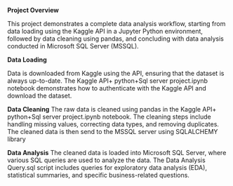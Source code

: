 **Project Overview**

This project demonstrates a complete data analysis workflow, starting from data loading using the Kaggle API in a Jupyter Python environment, 
followed by data cleaning using pandas, and concluding with data analysis conducted in Microsoft SQL Server (MSSQL).

**Data Loading**

Data is downloaded from Kaggle using the API, ensuring that the dataset is always up-to-date. The Kaggle API+ python+Sql server project.ipynb notebook demonstrates how to authenticate with the Kaggle API and download the dataset.

**Data Cleaning**
The raw data is cleaned using pandas in the Kaggle API+ python+Sql server project.ipynb notebook. The cleaning steps include handling missing values, correcting data types, and removing duplicates. The cleaned data is then send to the MSSQL server using SQLALCHEMY library

**Data Analysis**
The cleaned data is loaded into Microsoft SQL Server, where various SQL queries are used to analyze the data. The Data Analysis Query.sql script includes queries for exploratory data analysis (EDA), statistical summaries, and specific business-related questions.
